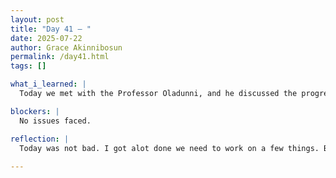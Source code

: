 ```yaml
---
layout: post
title: "Day 41 – "
date: 2025-07-22
author: Grace Akinnibosun
permalink: /day41.html
tags: []

what_i_learned: |
  Today we met with the Professor Oladunni, and he discussed the progress we need to make. He expalined new systems we should implement in our project. Moreover we completed our elevator pitch. We first rehersed the plan and then we constructed the video, and added our finishing touches to the literature review.

blockers: |
  No issues faced.

reflection: |
  Today was not bad. I got alot done we need to work on a few things. But still alot has been accomplished. Tommorrow we will focus on the completion of the project.   
 
---
```

